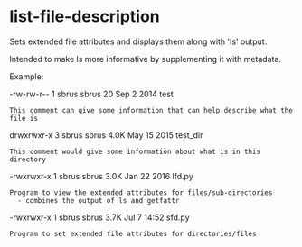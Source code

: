 # list-file-description
Sets extended file attributes and displays them along with 'ls' output. 

Intended to make ls more informative by supplementing it with metadata.

Example:

-rw-rw-r-- 1 sbrus sbrus 20 Sep 2 2014 test

    This comment can give some information that can help describe what the file is
 
drwxrwxr-x 3 sbrus sbrus 4.0K May 15 2015 test_dir

    This comment would give some information about what is in this directory
 
-rwxrwxr-x 1 sbrus sbrus 3.0K Jan 22 2016 lfd.py

    Program to view the extended attributes for files/sub-directories
      - combines the output of ls and getfattr

-rwxrwxr-x 1 sbrus sbrus 3.7K Jul 7 14:52 sfd.py

    Program to set extended file attributes for directories/files

